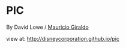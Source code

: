 # PIC

By David Lowe / [Mauricio Giraldo](https://github.com/mgiraldo)

view at: http://disneycorporation.github.io/pic
